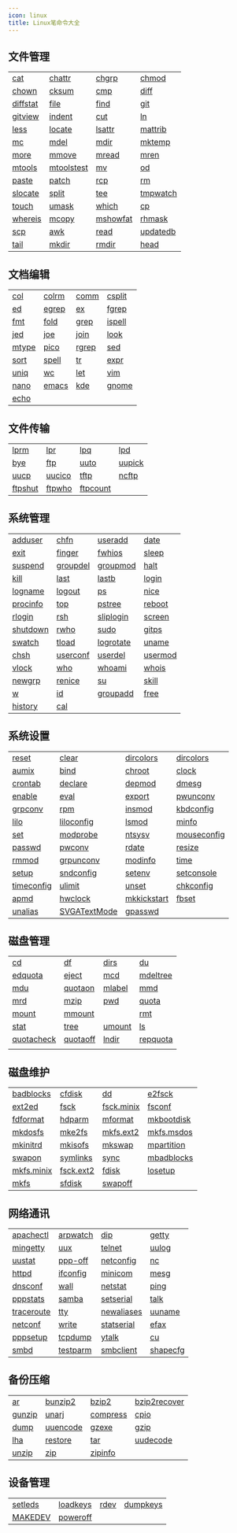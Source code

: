 ```yaml
---
icon: linux 
title: Linux笔命令大全
---
```


<!-- more -->

## 文件管理

|                           |                               |                           |                           |
|---------------------------|-------------------------------|---------------------------|---------------------------|
| [cat](./cat.md)           | [chattr]()         | [chgrp](./chgrp.md)       | [chmod](./chmod.md)       |
| [chown](./chown.md)       | [cksum]()           | [cmp]()           | [diff]()         |
| [diffstat]() | [file](./file.md)             | [find](./find.md)         | [git]()           |
| [gitview]()   | [indent]()         | [cut]()           | [ln](./ln.md)             |
| [less](./less.md)         | [locate]()         | [lsattr]()     | [mattrib]()   |
| [mc]()             | [mdel]()             | [mdir]()         | [mktemp]()     |
| [more](./more.md)         | [mmove]()           | [mread]()       | [mren]()         |
| [mtools]()     | [mtoolstest]() | [mv](./mv.md)             | [od]()             |
| [paste]()       | [patch]()           | [rcp]()           | [rm](./rm.md)             |
| [slocate]()   | [split](./split.md)           | [tee](./tee.md)           | [tmpwatch]() |
| [touch](./touch.md)       | [umask](./umask.md)           | [which](./which.md)       | [cp](./cp.md)             |
| [whereis](./whereis.md)   | [mcopy]()           | [mshowfat]() | [rhmask]()     |
| [scp]()           | [awk](./awk.md)               | [read](./read.md)         | [updatedb]() |
| [tail](./tail.md)         | [mkdir](./mkdir.md)           | [rmdir](./rmdir.md)       | [head](./head.md)         |

## 文档编辑

|                     |                     |                     |                       |
|---------------------|---------------------|---------------------|-----------------------|
| [col]()     | [colrm]() | [comm]()   | [csplit]() |
| [ed]()       | [egrep]() | [ex]()       | [fgrep]()   |
| [fmt]()     | [fold]()   | [grep](./grep.md)   | [ispell]() |
| [jed]()     | [joe]()     | [join]()   | [look]()     |
| [mtype]() | [pico]()   | [rgrep]() | [sed]()       |
| [sort](./sort.md)   | [spell]() | [tr]()       | [expr]()     |
| [uniq]()   | [wc]()       | [let]()     | [vim](./vim.md)       |
| [nano](./nano.md)   | [emacs](./emacs.md) | [kde](./kde.md)     | [gnome](./gnome.md)   |
| [echo](./echo.md)   |                     |                     |                       |

## 文件传输

|                         |                       |                           |                       |
|-------------------------|-----------------------|---------------------------|-----------------------|
| [lprm]()       | [lpr]()       | [lpq]()           | [lpd]()       |
| [bye]()         | [ftp]()       | [uuto]()         | [uupick]() |
| [uucp]()       | [uucico]() | [tftp]()         | [ncftp]()   |
| [ftpshut]() | [ftpwho]() | [ftpcount]() |                       |

## 系统管理

|                           |                           |                             |                         |
|---------------------------|---------------------------|-----------------------------|-------------------------|
| [adduser]()   | [chfn]()         | [useradd]()     | [date]()       |
| [exit]()         | [finger]()     | [fwhios]()       | [sleep]()     |
| [suspend]()   | [groupdel]() | [groupmod]()   | [halt]()       |
| [kill](./kill.md)         | [last]()         | [lastb]()         | [login]()     |
| [logname]()   | [logout]()     | [ps](./ps.md)               | [nice]()       |
| [procinfo]() | [top](./top.md)           | [pstree]()       | [reboot]()   |
| [rlogin]()     | [rsh]()           | [sliplogin]() | [screen]()   |
| [shutdown]() | [rwho]()         | [sudo](./sudo.md)           | [gitps]()     |
| [swatch]()     | [tload]()       | [logrotate]() | [uname]()     |
| [chsh]()         | [userconf]() | [userdel]()     | [usermod](./usermod.md) |
| [vlock]()       | [who]()           | [whoami]()       | [whois]()     |
| [newgrp]()     | [renice]()     | [su]()               | [skill]()     |
| [w]()               | [id]()             | [groupadd]()   | [free]()       |
| [history]()   | [cal]()           |                             |                         |

## 系统设置

|                               |                                   |                                 |                                 |
|-------------------------------|-----------------------------------|---------------------------------|---------------------------------|
| [reset]()           | [clear]()               | [dircolors]()     | [dircolors]()     |
| [aumix]()           | [bind]()                 | [chroot]()           | [clock]()             |
| [crontab]()       | [declare]()           | [depmod]()           | [dmesg]()             |
| [enable]()         | [eval]()                 | [export]()           | [pwunconv]()       |
| [grpconv]()       | [rpm]()                   | [insmod]()           | [kbdconfig]()     |
| [lilo]()             | [liloconfig]()     | [lsmod]()             | [minfo]()             |
| [set]()               | [modprobe]()         | [ntsysv]()           | [mouseconfig]() |
| [passwd]()         | [pwconv]()             | [rdate]()             | [resize]()           |
| [rmmod]()           | [grpunconv]()       | [modinfo]()         | [time]()               |
| [setup]()           | [sndconfig]()       | [setenv]()           | [setconsole]()   |
| [timeconfig]() | [ulimit]()             | [unset]()             | [chkconfig]()     |
| [apmd]()             | [hwclock]()           | [mkkickstart]() | [fbset]()             |
| [unalias]()       | [SVGATextMode]() | [gpasswd]()         |                                 |

## 磁盘管理

|                               |                           |                       |                           |
|-------------------------------|---------------------------|-----------------------|---------------------------|
| [cd](./cd.md)                 | [df](./df.md)             | [dirs]()     | [du](./du.md)             |
| [edquota]()       | [eject]()       | [mcd]()       | [mdeltree]() |
| [mdu]()               | [quotaon]()   | [mlabel]() | [mmd]()           |
| [mrd]()               | [mzip]()         | [pwd](./pwd.md)       | [quota]()       |
| [mount](./mount.md)           | [mmount]()     |                       | [rmt]()           |
| [stat]()             | [tree]()         | [umount]() | [ls](./ls.md)             |
| [quotacheck]() | [quotaoff]() | [lndir]()   | [repquota]() |
|                               |                           |                       |                           |

## 磁盘维护

|                               |                             |                               |                               |
|-------------------------------|-----------------------------|-------------------------------|-------------------------------|
| [badblocks]()   | [cfdisk]()       | [dd]()                 | [e2fsck]()         |
| [ext2ed]()         | [fsck](./fsck.md)           | [fsck.minix]() | [fsconf]()         |
| [fdformat]()     | [hdparm]()       | [mformat]()       | [mkbootdisk]() |
| [mkdosfs]()       | [mke2fs]()       | [mkfs.ext2]()   | [mkfs.msdos]() |
| [mkinitrd]()     | [mkisofs]()     | [mkswap]()         | [mpartition]() |
| [swapon]()         | [symlinks]()   | [sync]()             | [mbadblocks]() |
| [mkfs.minix]() | [fsck.ext2]() | [fdisk](./fdisk.md)           | [losetup]()       |
| [mkfs](./mkfs.md)             | [sfdisk]()       | [swapoff]()       |                               |

## 网络通讯

|                               |                           |                               |                           |
|-------------------------------|---------------------------|-------------------------------|---------------------------|
| [apachectl]()   | [arpwatch]() | [dip]()               | [getty]()       |
| [mingetty]()     | [uux]()           | [telnet]()         | [uulog]()       |
| [uustat]()         | [ppp-off]()   | [netconfig]()   | [nc]()             |
| [httpd]()           | [ifconfig]() | [minicom]()       | [mesg]()         |
| [dnsconf]()       | [wall]()         | [netstat]()       | [ping]()         |
| [pppstats]()     | [samba]()       | [setserial]()   | [talk]()         |
| [traceroute]() | [tty]()           | [newaliases]() | [uuname]()     |
| [netconf]()       | [write]()       | [statserial]() | [efax]()         |
| [pppsetup]()     | [tcpdump]()   | [ytalk]()           | [cu]()             |
| [smbd]()             | [testparm]() | [smbclient]()   | [shapecfg]() |

## 备份压缩

|                       |                           |                           |                                   |
|-----------------------|---------------------------|---------------------------|-----------------------------------|
| [ar]()         | [bunzip2]()   | [bzip2]()       | [bzip2recover]() |
| [gunzip]() | [unarj]()       | [compress]() | [cpio]()                 |
| [dump]()     | [uuencode]() | [gzexe]()       | [gzip]()                 |
| [lha]()       | [restore]()   | [tar](./tar.md)           | [uudecode]()         |
| [unzip]()   | [zip]()           | [zipinfo]()   |                                   |

## 设备管理

|                         |                           |                   |                           |
|-------------------------|---------------------------|-------------------|---------------------------|
| [setleds]() | [loadkeys]() | [rdev]() | [dumpkeys]() |
| [MAKEDEV]() | [poweroff]() |                   |                           |
